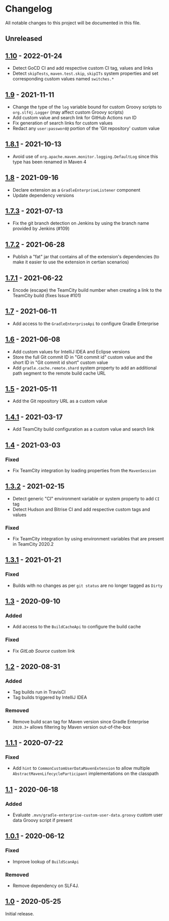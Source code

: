 # Changelog
All notable changes to this project will be documented in this file.

## Unreleased

## [1.10] - 2022-01-24
- Detect GoCD CI and add respective custom CI tag, values and links
- Detect `skipTests`, `maven.test.skip`, `skipITs` system properties and set corresponding custom values named `switches.*`

## [1.9] - 2021-11-11
- Change the type of the `log` variable bound for custom Groovy scripts to `org.slf4j.Logger` (may affect custom Groovy scripts)
- Add custom value and search link for GitHub Actions run ID
- Fix generation of search links for custom values
- Redact any `user:password@` portion of the 'Git repository' custom value

## [1.8.1] - 2021-10-13
- Avoid use of `org.apache.maven.monitor.logging.DefaultLog` since this type has been renamed in Maven 4

## [1.8] - 2021-09-16
- Declare extension as a `GradleEnterpriseListener` component
- Update dependency versions

## [1.7.3] - 2021-07-13
- Fix the git branch detection on Jenkins by using the branch name provided by Jenkins (#109)

## [1.7.2] - 2021-06-28
- Publish a "fat" jar that contains all of the extension's dependencies (to make it easier to use the extension in certian scenarios)

## [1.7.1] - 2021-06-22
- Encode (escape) the TeamCity build number when creating a link to the TeamCity build (fixes Issue #101)

## [1.7] - 2021-06-11
- Add access to the `GradleEnterpriseApi` to configure Gradle Enterprise

## [1.6] - 2021-06-08
- Add custom values for IntelliJ IDEA and Eclipse versions
- Store the full Git commit ID in "Git commit id" custom value and the short ID in "Git commit id short" custom value
- Add `gradle.cache.remote.shard` system property to add an additional path segment to the remote build cache URL

## [1.5] - 2021-05-11
- Add the Git repository URL as a custom value

## [1.4.1] - 2021-03-17
- Add TeamCity build configuration as a custom value and search link

## [1.4] - 2021-03-03

### Fixed
- Fix TeamCity integration by loading properties from the `MavenSession`

## [1.3.2] - 2021-02-15
- Detect generic "CI" environment variable or system property to add `CI` tag
- Detect Hudson and Bitrise CI and add respective custom tags and values

### Fixed
- Fix TeamCity integration by using environment variables that are present in TeamCity 2020.2

## [1.3.1] - 2021-01-21
### Fixed
- Builds with no changes as per `git status` are no longer tagged as `Dirty`

## [1.3] - 2020-09-10
### Added
- Add access to the `BuildCacheApi` to configure the build cache

### Fixed
- Fix _GitLab Source_ custom link

## [1.2] - 2020-08-31
### Added
- Tag builds run in TravisCI
- Tag builds triggered by IntelliJ IDEA

### Removed
- Remove build scan tag for Maven version since Gradle Enterprise `2020.3+` allows filtering by Maven version out-of-the-box

## [1.1.1] - 2020-07-22
### Fixed
- Add `hint` to `CommonCustomUserDataMavenExtension` to allow multiple `AbstractMavenLifecycleParticipant` implementations on the classpath

## [1.1] - 2020-06-18
### Added
- Evaluate `.mvn/gradle-enterprise-custom-user-data.groovy` custom user data Groovy script if present

## [1.0.1] - 2020-06-12
### Fixed
- Improve lookup of `BuildScanApi`

### Removed
- Remove dependency on SLF4J.

## [1.0] - 2020-05-25
Initial release.

[Unreleased]: https://github.com/gradle/common-custom-user-data-maven-extension/compare/v1.10...HEAD
[1.10]: https://github.com/gradle/common-custom-user-data-maven-extension/compare/v1.9...v1.10
[1.9]: https://github.com/gradle/common-custom-user-data-maven-extension/compare/v1.8.1...v1.9
[1.8.1]: https://github.com/gradle/common-custom-user-data-maven-extension/compare/v1.8...v1.8.1
[1.8]: https://github.com/gradle/common-custom-user-data-maven-extension/compare/v1.7.3...v1.8
[1.7.3]: https://github.com/gradle/common-custom-user-data-maven-extension/compare/v1.7.2...v1.7.3
[1.7.2]: https://github.com/gradle/common-custom-user-data-maven-extension/compare/v1.7.1...v1.7.2
[1.7.1]: https://github.com/gradle/common-custom-user-data-maven-extension/compare/v1.7...v1.7.1
[1.7]: https://github.com/gradle/common-custom-user-data-maven-extension/compare/v1.6...v1.7
[1.6]: https://github.com/gradle/common-custom-user-data-maven-extension/compare/v1.5...v1.6
[1.5]: https://github.com/gradle/common-custom-user-data-maven-extension/compare/v1.4.1...v1.5
[1.4.1]: https://github.com/gradle/common-custom-user-data-maven-extension/compare/v1.4...v1.4.1
[1.4]: https://github.com/gradle/common-custom-user-data-maven-extension/compare/v1.3.2...v1.4
[1.3.2]: https://github.com/gradle/common-custom-user-data-maven-extension/compare/v1.3.1...v1.3.2
[1.3.1]: https://github.com/gradle/common-custom-user-data-maven-extension/compare/v1.3...v1.3.1
[1.3]: https://github.com/gradle/common-custom-user-data-maven-extension/compare/v1.2...v1.3
[1.2]: https://github.com/gradle/common-custom-user-data-maven-extension/compare/v1.1.1...v1.2
[1.1.1]: https://github.com/gradle/common-custom-user-data-maven-extension/compare/v1.1...v1.1.1
[1.1]: https://github.com/gradle/common-custom-user-data-maven-extension/compare/v1.0.1...v1.1
[1.0.1]: https://github.com/gradle/common-custom-user-data-maven-extension/compare/v1.0...v1.0.1
[1.0]: https://github.com/gradle/common-custom-user-data-maven-extension/releases/tag/v1.0
